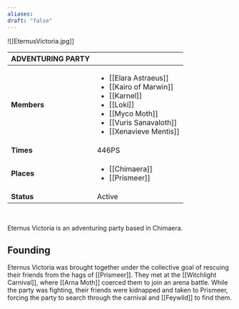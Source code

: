 ```yaml
---
aliases: 
draft: "false"
---
```

![[EternusVictoria.jpg]]

| ADVENTURING PARTY |                                                                                                                                                   |
| ----------------- | ------------------------------------------------------------------------------------------------------------------------------------------------- |
| **Members**       | <ul><li>[[Elara Astraeus]]<li>[[Kairo of Marwin]]<li>[[Karnel]]<li>[[Loki]]<li>[[Myco Moth]]<li>[[Vuris Sanavaloth]]<li>[[Xenavieve Mentis]]</ul> |
| **Times**         | 446PS                                                                                                                                             |
| **Places**        | <ul><li>[[Chimaera]]<li>[[Prismeer]]</ul>                                                                                                         |
| **Status**        | Active                                                                                                                                            |

<br>

Eternus Victoria is an adventuring party based in Chimaera.

## Founding
Eternus Victoria was brought together under the collective goal of rescuing their friends from the hags of [[Prismeer]]. They met at the [[Witchlight Carnival]], where [[Arna Moth]] coerced them to join an arena battle. While the party was fighting, their friends were kidnapped and taken to Prismeer, forcing the party to search through the carnival and [[Feywild]] to find them.